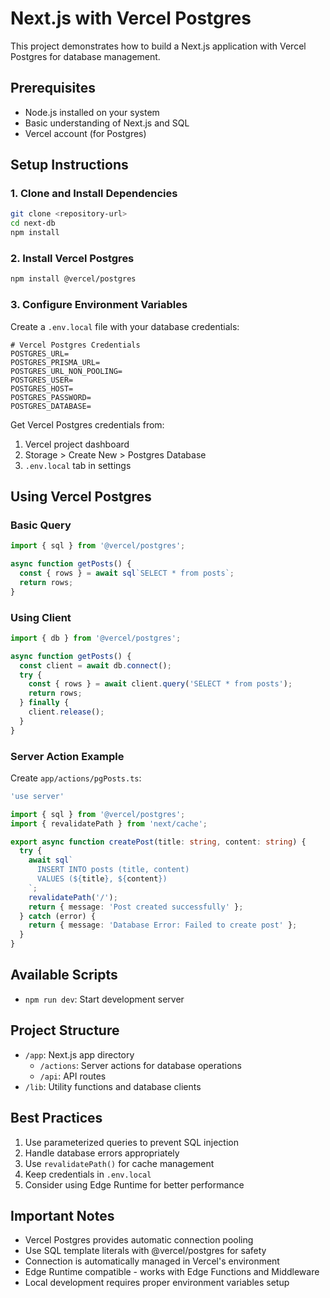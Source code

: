 # Next.js with Vercel Postgres

This project demonstrates how to build a Next.js application with Vercel Postgres for database management.

## Prerequisites
- Node.js installed on your system
- Basic understanding of Next.js and SQL
- Vercel account (for Postgres)

## Setup Instructions

### 1. Clone and Install Dependencies
```bash
git clone <repository-url>
cd next-db
npm install
```

### 2. Install Vercel Postgres
```bash
npm install @vercel/postgres
```

### 3. Configure Environment Variables
Create a `.env.local` file with your database credentials:

```env
# Vercel Postgres Credentials
POSTGRES_URL=
POSTGRES_PRISMA_URL=
POSTGRES_URL_NON_POOLING=
POSTGRES_USER=
POSTGRES_HOST=
POSTGRES_PASSWORD=
POSTGRES_DATABASE=
```

Get Vercel Postgres credentials from:
1. Vercel project dashboard
2. Storage > Create New > Postgres Database
3. `.env.local` tab in settings

## Using Vercel Postgres

### Basic Query
```typescript
import { sql } from '@vercel/postgres';

async function getPosts() {
  const { rows } = await sql`SELECT * from posts`;
  return rows;
}
```

### Using Client
```typescript
import { db } from '@vercel/postgres';

async function getPosts() {
  const client = await db.connect();
  try {
    const { rows } = await client.query('SELECT * from posts');
    return rows;
  } finally {
    client.release();
  }
}
```

### Server Action Example
Create `app/actions/pgPosts.ts`:
```typescript
'use server'

import { sql } from '@vercel/postgres';
import { revalidatePath } from 'next/cache';

export async function createPost(title: string, content: string) {
  try {
    await sql`
      INSERT INTO posts (title, content)
      VALUES (${title}, ${content})
    `;
    revalidatePath('/');
    return { message: 'Post created successfully' };
  } catch (error) {
    return { message: 'Database Error: Failed to create post' };
  }
}
```

## Available Scripts
- `npm run dev`: Start development server

## Project Structure
- `/app`: Next.js app directory
  - `/actions`: Server actions for database operations
  - `/api`: API routes
- `/lib`: Utility functions and database clients

## Best Practices
1. Use parameterized queries to prevent SQL injection
2. Handle database errors appropriately
3. Use `revalidatePath()` for cache management
4. Keep credentials in `.env.local`
5. Consider using Edge Runtime for better performance

## Important Notes
- Vercel Postgres provides automatic connection pooling
- Use SQL template literals with @vercel/postgres for safety
- Connection is automatically managed in Vercel's environment
- Edge Runtime compatible - works with Edge Functions and Middleware
- Local development requires proper environment variables setup